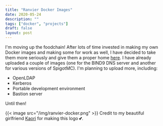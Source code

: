 ```yaml
---
title: "Ranvier Docker Images"
date: 2020-05-24
description: ""
tags: ["docker", "projects"]
draft: false
layout: post
---
```


I'm moving up the foodchain! After lots of time invested in making my own Docker images and making some for work as well, I have decided to take them more seriously and give them a proper home [here](https://github.com/ranvier-docker-images/). I have already uploaded a couple of images (one for the BIND9 DNS server and another for various versions of SpigotMC). I'm planning to upload more, including:

- OpenLDAP
- Kerberos
- Portable development environment
- Bastion server

Until then!

{{< image src="/img/ranvier-docker.png" >}}
Credit to my beautiful girlfriend [Kaori](https://kaoriii.com/) for making this logo 💕.
